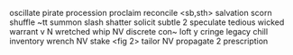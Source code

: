 oscillate
pirate
procession <phy>
proclaim
reconcile <sb,sth>
salvation
scorn
shuffle ~tt
summon
slash
shatter
solicit
subtle 2
speculate
tedious
wicked
warrant v<justify> N
wretched
whip NV
discrete con~ 
loft y
cringe
legacy
chill<cool fig>
inventory
wrench NV
stake <fig 2>
tailor NV
propagate 2
prescription